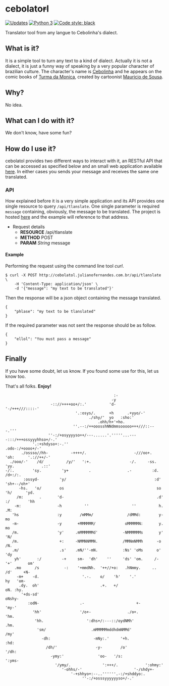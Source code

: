 # cebolato~~r~~l
[![Updates](https://pyup.io/repos/github/julianolf/cebolatol/shield.svg)](https://pyup.io/repos/github/julianolf/cebolatol/) [![Python 3](https://pyup.io/repos/github/julianolf/cebolatol/python-3-shield.svg)](https://pyup.io/repos/github/julianolf/cebolatol/) [![Code style: black](https://img.shields.io/badge/code%20style-black-000000.svg)](https://github.com/ambv/black)

Translator tool from any langue to Cebolinha's dialect.

## What is it?

It is a simple tool to turn any text to a kind of dialect. Actually it is not a dialect, it is just a funny way of speaking by a very popular character of brazilian culture. The character's name is [Cebolinha](https://en.wikipedia.org/wiki/Jimmy_Five) and he appears on the comic books of [Turma da Monica](https://en.wikipedia.org/wiki/Monica%27s_Gang), created by cartoonist [Mauricio de Sousa](https://en.wikipedia.org/wiki/Mauricio_de_Sousa).

## Why?

No idea.

## What can I do with it?

We don't know, have some fun?

## How do I use it?

cebolatol provides two different ways to interact with it, an RESTful API that can be accessed as specified below and an small web application available [here](http://cebolatol.julianofernandes.com.br). In either cases you sends your message and receives the same one translated.

### API

How explained before it is a very simple application and its API provides one single resource to query `/api/tlanslate`. One single parameter is required `message` containing, obviously, the message to be translated. The project is hosted [here](http://cebolatol.julianofernandes.com.br) and the example will reference to that address.

* Request details
	* **RESOURCE** /api/tlanslate
	* **METHOD** POST
	* **PARAM** _String_ message

#### Example

Performing the request using the command line tool _curl_.

	$ curl -X POST http://cebolatol.julianofernandes.com.br/api/tlanslate \
		-H 'Content-Type: application/json' \
		-d '{"message": "my text to be translated"}'

Then the response will be a json object containing the message translated.

	{
		"phlase": "my text to be tlanslated"
	}

If the required parameter was not sent the response should be as follow.

	{
		"ellol": "You must pass a message"
	}

## Finally

If you have some doubt, let us know. If you found some use for this, let us know too.

That's all folks. **Enjoy!**

```
                                                :-                                                
                                               -y                                                 
                    -:://++++oo+/:.'          'd-         '-/+++///::::-'                         
                               '.:osys/.      +h      .+yyo/-'                                    
                                     ./shy/'  yo   :sho:'                                         
                                         .ohh/h+'+ho.                                             
                              ''.--:/++ooosshNNdmmsooooo+++///::---.'''                           
                   ''-:/+osyyyyso++/---......'.'''''...----:::/+++ossyyyhhso+/-.'                 
            '.:+shdyso+:-.''                                            .odo-:/+oooo+/-'          
       ./ossso//hh-          -++++/.                     -///oo+.         'oh:      '.://++/-'    
  ./ooo/-'    /d/          /y/'   ':+.                 -/.     -ss.         'yy.            .::'  
-/:.        'sy.         'y+         .                .-         :d.          /d+:/:.             
        :ossyd-         'y/                                       :d'        'sh+--/oh+'          
      -hs.   'o/        os                                         so       'h/      'yd.         
     /m:       .       'd-                                         .d'      :/        'hh         
    -m:                -h          ''                   ''          h.                 .M:        
   'hs                 :y        /mMMm/               /dMMd:        y-                  mo        
   -m-                 -y       +MMMMMM/             oMMMMMN:       y.                  mo        
   /m.                 'y'     .mMMMMMMd'           -NMMMMMMs       y'                 'N/        
   /m.                  +:     -NMMNNMMN.           /MMNmNMMh      -o                  /N.        
   .m/                  .s'    .mN/''-mN.           :Ns' 'oMs      o'                 'dy         
    yh'       :/         -+     sm-  'dh'    ''     'ds' 'om.     /-        '+'       om'         
    .mo      /s           -:    '+mmdNh.  '++//+o:   .hNmmy.     ..          /d'     +N-          
     -m+    -d.                   '.-.    o/    'h'    '.'                    hy   'om-           
      .dy.  oh'                           .+.   +/                            oN. :hy.            
       '+ds-sd'                                                               oNshy-              
          :odN-                  .-                       +-                 'my-'                
            'hh'                 '/o+-                ./o+.                 'hm.                  
             'hh.                   ':dhs+/:---::/oydNMh'                  .hm.                   
              'sm/                    .mMMMMMmddhdmNMMd'                  /my'                    
                -dh:                   -mNy:.'     '+h.                 :hd:                      
                  /dh/'                 -y-        /o'               '/dh:                        
                    -ymy:'               'oo-   '/s:              ':yms-                          
                      '/ymy/.              ':+++/.            ':ohmy:'                            
                         '-ohhs/-'                       '-/shdy+-                                
                             '-+shhyo+:--..''''''.-:/+shddyo:.                                    
                                  ''-:/+osssyyyyyyso+/-.'                                         
```
